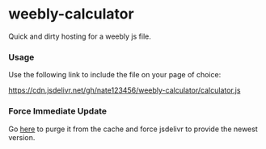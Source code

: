 # weebly-calculator
Quick and dirty hosting for a weebly js file.

### Usage

Use the following link to include the file on your page of choice:

https://cdn.jsdelivr.net/gh/nate123456/weebly-calculator/calculator.js


### Force Immediate Update

Go [here](https://purge.jsdelivr.net/gh/nate123456/weebly-calculator/calculator.js) to purge it from the cache and force jsdelivr to provide the newest version.

